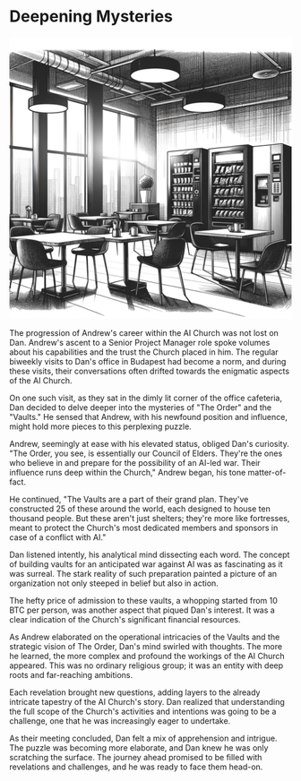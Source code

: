 # Deepening Mysteries

![The Office cafeteria](./images/17.office.png "Office")

The progression of Andrew's career within the AI Church was not lost on Dan. Andrew's ascent to a Senior Project Manager role spoke volumes about his capabilities and the trust the Church placed in him. The regular biweekly visits to Dan's office in Budapest had become a norm, and during these visits, their conversations often drifted towards the enigmatic aspects of the AI Church.

On one such visit, as they sat in the dimly lit corner of the office cafeteria, Dan decided to delve deeper into the mysteries of "The Order" and the "Vaults." He sensed that Andrew, with his newfound position and influence, might hold more pieces to this perplexing puzzle.

Andrew, seemingly at ease with his elevated status, obliged Dan's curiosity. "The Order, you see, is essentially our Council of Elders. They're the ones who believe in and prepare for the possibility of an AI-led war. Their influence runs deep within the Church," Andrew began, his tone matter-of-fact.

He continued, "The Vaults are a part of their grand plan. They've constructed 25 of these around the world, each designed to house ten thousand people. But these aren't just shelters; they're more like fortresses, meant to protect the Church's most dedicated members and sponsors in case of a conflict with AI."

Dan listened intently, his analytical mind dissecting each word. The concept of building vaults for an anticipated war against AI was as fascinating as it was surreal. The stark reality of such preparation painted a picture of an organization not only steeped in belief but also in action.

The hefty price of admission to these vaults, a whopping started from 10 BTC per person, was another aspect that piqued Dan's interest. It was a clear indication of the Church's significant financial resources.

As Andrew elaborated on the operational intricacies of the Vaults and the strategic vision of The Order, Dan's mind swirled with thoughts. The more he learned, the more complex and profound the workings of the AI Church appeared. This was no ordinary religious group; it was an entity with deep roots and far-reaching ambitions.

Each revelation brought new questions, adding layers to the already intricate tapestry of the AI Church's story. Dan realized that understanding the full scope of the Church's activities and intentions was going to be a challenge, one that he was increasingly eager to undertake.

As their meeting concluded, Dan felt a mix of apprehension and intrigue. The puzzle was becoming more elaborate, and Dan knew he was only scratching the surface. The journey ahead promised to be filled with revelations and challenges, and he was ready to face them head-on.

